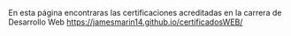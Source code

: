 En esta página encontraras las certificaciones acreditadas en la carrera de Desarrollo Web
https://jamesmarin14.github.io/certificadosWEB/
